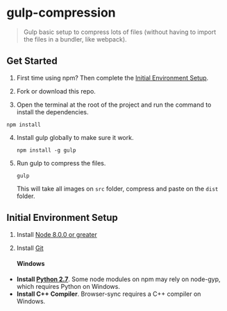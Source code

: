 # gulp-compression
> Gulp basic setup to compress lots of files (without having to import the files in a bundler, like webpack).


## Get Started

1. First time using npm? Then complete the [Initial Environment Setup](#initial-environment-setup).

2. Fork or download this repo.

3. Open the terminal at the root of the project and run the command to install the dependencies.

  `npm install`

4. Install gulp globally to make sure it work.

	`npm install -g gulp`

5. Run gulp to compress the files.

   `gulp`

   This will take all images on `src` folder, compress and paste on the `dist` folder.


## Initial Environment Setup

1. Install [Node 8.0.0 or greater](https://nodejs.org)

2. Install [Git](https://git-scm.com/downloads)

	#### Windows
    
  * **Install [Python 2.7](https://www.python.org/downloads/)**. Some node modules on npm may rely on node-gyp, which requires Python on Windows.
  * **Install C++ Compiler**. Browser-sync requires a C++ compiler on Windows.
   